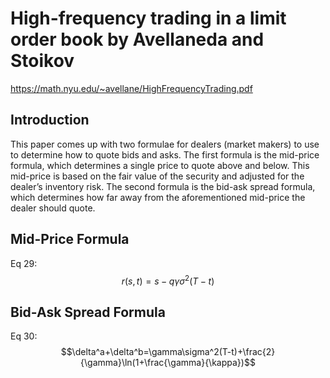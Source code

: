 # High-frequency trading in a limit order book by Avellaneda and Stoikov
https://math.nyu.edu/~avellane/HighFrequencyTrading.pdf

## Introduction
This paper comes up with two formulae for dealers (market makers) to use to determine how to quote bids and asks. The first formula is the mid-price formula, which determines a single price to quote above and below. This mid-price is based on the fair value of the security and adjusted for the dealer’s inventory risk. The second formula is the bid-ask spread formula, which determines how far away from the aforementioned mid-price the dealer should quote.

## Mid-Price Formula
Eq 29: $$r(s,t)=s-q\gamma\sigma^2(T-t)$$

## Bid-Ask Spread Formula
Eq 30: $$\delta^a+\delta^b=\gamma\sigma^2(T-t)+\frac{2}{\gamma}\ln(1+\frac{\gamma}{\kappa})$$
